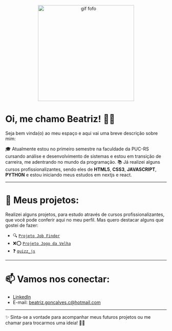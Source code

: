 <p align="center">
  <img src="https://media1.giphy.com/media/v1.Y2lkPTc5MGI3NjExa2dyOTl5OW5uaWxqOWVnZWNjaDZicnJ1ZWo5cTBqb2xwbXdrZzYweiZlcD12MV9pbnRlcm5hbF9naWZfYnlfaWQmY3Q9Zw/9PhdJO4CMfyfXDCnko/giphy.gif" alt="gif fofo" width="300"/>
</p>

# Oi, me chamo Beatriz! 👩‍💻

Seja bem vinda(o) ao meu espaço e aqui vai uma breve descrição sobre mim:

🎓 Atualmente estou no primeiro semestre na faculdade da PUC-RS cursando análise e desenvolvimento de sistemas e estou em transição de carreira, me adentrando no mundo da programação.
📚 Já realizei alguns cursos profissionalizantes, sendo eles de **HTML5**, **CSS3**, **JAVASCRIPT**, **PYTHON** e estou iniciando meus estudos em nextjs e react.

---

# 📁 Meus projetos:

Realizei alguns projetos, para estudo através de cursos profissionalizantes, que você pode conferir aqui no meu perfil. Mas quero destacar alguns que gostei de fazer:

- 🔍 [`Projeto Job Finder`](https://github.com/GCBeatriz/Projeto-Job-Finder)
- ❌⭕ [`Projeto Jogo da Velha`](https://github.com/GCBeatriz/Jogo-da-Velha)
- ❓ [`quizz_js`](https://github.com/GCBeatriz/quizz_js)

---

# 📫 Vamos nos conectar:

- [LinkedIn](https://www.linkedin.com/in/beatrizgcarvalho/)
- E-mail: beatriz.goncalves.c@hotmail.com

---

✨ Sinta-se a vontade para acompanhar meus futuros projetos ou me chamar para trocarmos uma ideia! 💬💜
